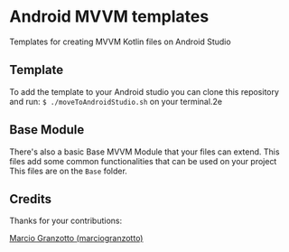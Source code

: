 # Android MVVM templates
Templates for creating MVVM Kotlin files on Android Studio

## Template
To add the template to your Android studio you can clone this repository and run:
`$ ./moveToAndroidStudio.sh`
on your terminal.2e

## Base Module
There's also a basic Base MVVM Module that your files can extend. This files add some common functionalities that can be used on your project
<br>This files are on the `Base` folder.

## Credits
Thanks for your contributions:

[Marcio Granzotto (marciogranzotto)](https://github.com/marciogranzotto)
